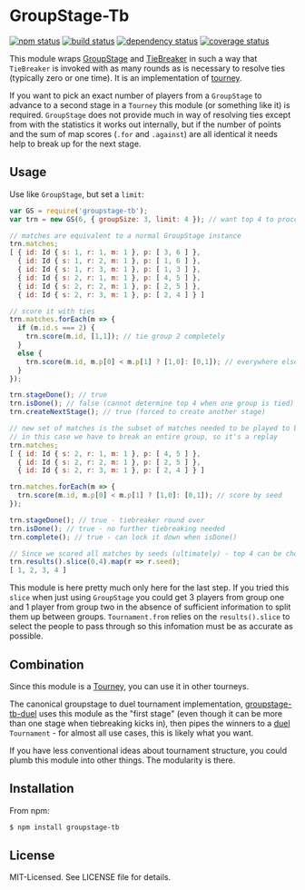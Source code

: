 # GroupStage-Tb
[![npm status](http://img.shields.io/npm/v/groupstage-tb.svg)](https://www.npmjs.org/package/groupstage-tb)
[![build status](https://secure.travis-ci.org/clux/groupstage-tb.svg)](http://travis-ci.org/clux/groupstage-tb)
[![dependency status](https://david-dm.org/clux/groupstage-tb.svg)](https://david-dm.org/clux/groupstage-tb)
[![coverage status](http://img.shields.io/coveralls/clux/groupstage-tb.svg)](https://coveralls.io/r/clux/groupstage-tb)

This module wraps [GroupStage](https://github.com/clux/groupstage) and [TieBreaker](https://github.com/clux/tiebreaker) in such a way that `TieBreaker` is invoked with as many rounds as is necessary to resolve ties (typically zero or one time). It is an implementation of [tourney](https://github.com/clux/tourney).

If you want to pick an exact number of players from a `GroupStage` to advance to a second stage in a `Tourney` this module (or something like it) is required. `GroupStage` does not provide much in way of resolving ties except from with the statistics it works out internally, but if the number of points and the sum of map scores (`.for` and `.against`) are all identical it needs help to break up for the next stage.

## Usage
Use like `GroupStage`, but set a `limit`:

```js
var GS = require('groupstage-tb');
var trn = new GS(6, { groupSize: 3, limit: 4 }); // want top 4 to proceed

// matches are equivalent to a normal GroupStage instance
trn.matches;
[ { id: Id { s: 1, r: 1, m: 1 }, p: [ 3, 6 ] },
  { id: Id { s: 1, r: 2, m: 1 }, p: [ 1, 6 ] },
  { id: Id { s: 1, r: 3, m: 1 }, p: [ 1, 3 ] },
  { id: Id { s: 2, r: 1, m: 1 }, p: [ 4, 5 ] },
  { id: Id { s: 2, r: 2, m: 1 }, p: [ 2, 5 ] },
  { id: Id { s: 2, r: 3, m: 1 }, p: [ 2, 4 ] } ]

// score it with ties
trn.matches.forEach(m => {
  if (m.id.s === 2) {
    trn.score(m.id, [1,1]); // tie group 2 completely
  }
  else {
    trn.score(m.id, m.p[0] < m.p[1] ? [1,0]: [0,1]); // everywhere else scored in seed order
  }
});

trn.stageDone(); // true
trn.isDone(); // false (cannot determine top 4 when one group is tied)
trn.createNextStage(); // true (forced to create another stage)

// new set of matches is the subset of matches needed to be played to break
// in this case we have to break an entire group, so it's a replay
trn.matches;
[ { id: Id { s: 2, r: 1, m: 1 }, p: [ 4, 5 ] },
  { id: Id { s: 2, r: 2, m: 1 }, p: [ 2, 5 ] },
  { id: Id { s: 2, r: 3, m: 1 }, p: [ 2, 4 ] } ]

trn.matches.forEach(m => {
  trn.score(m.id, m.p[0] < m.p[1] ? [1,0]: [0,1]); // score by seed
});

trn.stageDone(); // true - tiebreaker round over
trn.isDone(); // true - no further tiebreaking needed
trn.complete(); // true - can lock it down when isDone()

// Since we scored all matches by seeds (ultimately) - top 4 can be chosen unambiguously
trn.results().slice(0,4).map(r => r.seed);
[ 1, 2, 3, 4 ]
```

This module is here pretty much only here for the last step. If you tried this `slice` when just using `GroupStage` you could get 3 players from group one and 1 player from group two in the absence of sufficient information to split them up between groups. `Tournament.from` relies on the `results().slice` to select the people to pass through so this infomation must be as accurate as possible.

## Combination
Since this module is a [Tourney](https://github.com/clux/tourney), you can use it in other tourneys.

The canonical groupstage to duel tournament implementation, [groupstage-tb-duel](https://github.com/clux/groupstage-tb-duel) uses this module as the "first stage" (even though it can be more than one stage when tiebreaking kicks in), then pipes the winners to a [duel](https://github.com/clux/duel) `Tournament` - for almost all use cases, this is likely what you want.

If you have less conventional ideas about tournament structure, you could plumb this module into other things. The modularity is there.

## Installation
From npm:

```bash
$ npm install groupstage-tb
```

## License
MIT-Licensed. See LICENSE file for details.
